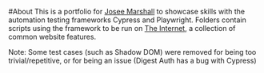 #About
This is a portfolio for [Josee Marshall](https://www.linkedin.com/in/josee-marshall-770775142/) to showcase skills with the automation testing frameworks Cypress and Playwright.
Folders contain scripts using the framework to be run on [The Internet](https://the-internet.herokuapp.com), a collection of common website features.

Note: Some test cases (such as Shadow DOM) were removed for being too trivial/repetitive, or for being an issue (Digest Auth has a bug with Cypress)